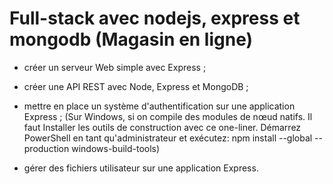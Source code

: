 # Full-stack avec nodejs, express et mongodb (Magasin en ligne)

- créer un serveur Web simple avec Express ;

- créer une API REST avec Node, Express et MongoDB ;

- mettre en place un système d'authentification sur une application Express ;
(Sur Windows, si on compile des modules de nœud natifs. Il faut Installer les outils de construction avec ce one-liner. Démarrez PowerShell en tant qu'administrateur et exécutez: npm install --global --production windows-build-tools)

- gérer des fichiers utilisateur sur une application Express.
